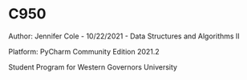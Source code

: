 # C950

Author: Jennifer Cole - 10/22/2021 - Data Structures and Algorithms II

Platform: PyCharm Community Edition 2021.2

Student Program for Western Governors University
